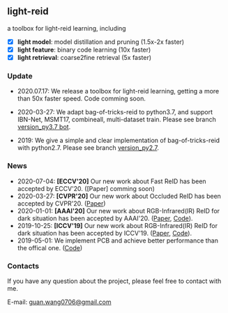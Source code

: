## light-reid
a toolbox for light-reid learning, including 
- [x] **light model**: model distillation and pruning (1.5x-2x faster)
- [x] **light feature**: binary code learning (10x faster)
- [x] **light retrieval**: coarse2fine retrieval (5x faster)

### Update
- 2020.07.17: We release a toolbox for light-reid learning, getting a more than 50x faster speed. Code comming soon.
* 2020-03-27: We adapt bag-of-tricks-reid to python3.7, and support IBN-Net, MSMT17, combineall, multi-dataset train. Please see branch [version_py3.7 bot](https://github.com/wangguanan/light-reid/tree/version_py3.7_bot).
- 2019: We give a simple and clear implementation of bag-of-tricks-reid with python2.7. Please see branch [version_py2.7](https://github.com/wangguanan/light-reid/tree/version_py2.7).

### News
* 2020-07-04: **[ECCV'20]** Our new work about Fast ReID has been accepted by ECCV'20. ([Paper] comming soon)
* 2020-03-27: **[CVPR'20]** Our new work about Occluded ReID has been accepted by CVPR'20. ([Paper](https://arxiv.org/abs/2003.08177))
* 2020-01-01: **[AAAI'20]** Our new work about RGB-Infrared(IR) ReID for dark situation has been accepted by AAAI'20. ([Paper](https://arxiv.org/pdf/2002.04114.pdf), [Code](https://github.com/wangguanan/JSIA-ReID)).
* 2019-10-25: **[ICCV'19]** Our new work about RGB-Infrared(IR) ReID for dark situation has been accepted by ICCV'19. ([Paper](http://openaccess.thecvf.com/content_ICCV_2019/papers/Wang_RGB-Infrared_Cross-Modality_Person_Re-Identification_via_Joint_Pixel_and_Feature_Alignment_ICCV_2019_paper.pdf), [Code](https://github.com/wangguanan/AlignGAN)).
* 2019-05-01: We implement PCB and achieve better performance than the offical one. ([Code](https://github.com/wangguanan/Pytorch-Person-ReID-Baseline-PCB-Beyond-Part-Models))

### Contacts
If you have any question about the project, please feel free to contact with me.

E-mail: guan.wang0706@gmail.com